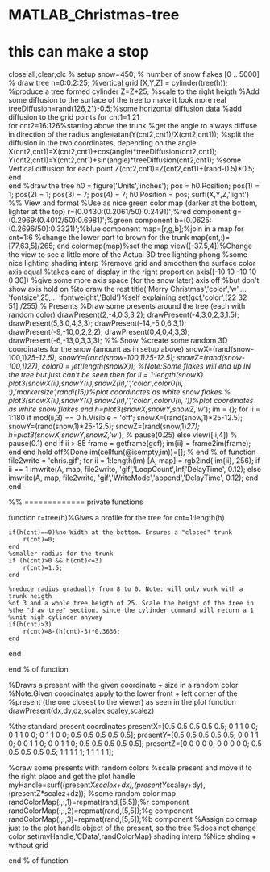 # MATLAB_Christmas-tree
# this can make a stop
close all;clear;clc
% setup
snow=450;    % number of snow flakes [0 .. 5000]
% draw tree
h=0:0.2:25; %vertical grid
[X,Y,Z] = cylinder(tree(h)); %produce a tree formed cylinder
Z=Z*25; %scale to the right heigth
%Add some diffusion to the surface of the tree to make it look more real
treeDiffusion=rand(126,21)-0.5;%some horizontal diffusion data
%add diffusion to the grid points
for cnt1=1:21    
    for cnt2=16:126%starting above the trunk
        %get the angle to always diffuse in direction of the radius
        angle=atan(Y(cnt2,cnt1)/X(cnt2,cnt1));
        %split the diffusion in the two coordinates, depending on the angle
        X(cnt2,cnt1)=X(cnt2,cnt1)+cos(angle)*treeDiffusion(cnt2,cnt1);
        Y(cnt2,cnt1)=Y(cnt2,cnt1)+sin(angle)*treeDiffusion(cnt2,cnt1);
        %some Vertical diffusion for each point
        Z(cnt2,cnt1)=Z(cnt2,cnt1)+(rand-0.5)*0.5;
    end    
end
%draw the tree
h0  = figure('Units','inches');
pos = h0.Position;
pos(1) = 1; pos(2) = 1;
pos(3) = 7; pos(4) = 7;
h0.Position = pos;
surfl(X,Y,Z,'light')
%% View and format
%Use as nice green color map (darker at the bottom, lighter at the top)
r=(0.0430:(0.2061/50):0.2491)';%red component
g=(0.2969:(0.4012/50):0.6981)';%green component
b=(0.0625:(0.2696/50):0.3321)';%blue component
map=[r,g,b];%join in a map
for cnt=1:6
    %change the lower part to brown for the trunk
    map(cnt,:)=[77,63,5]/265;
end
colormap(map)%set the map
view([-37.5,4])%Change the view to see a little more of the Actual 3D tree
lighting phong %some nice lighting
shading interp %remove grid and smoothen the surface color
axis equal %takes care of display in the right proportion
axis([-10 10 -10 10 0 30]) %give some more axis space (for the snow later)
axis off %but don't show axis
hold on %to draw the rest
title('Merry Christmas','color','w',...
    'fontsize',25,...
    'fontweight','Bold')%self explaining
set(gcf,'color',[22 32 51]./255)
% Presents
%Draw some presents around the tree (each with random color)
drawPresent(2,-4,0,3,3,2);
drawPresent(-4,3,0,2,3,1.5);
drawPresent(5,3,0,4,3,3);
drawPresent(-14,-5,0,6,3,1);
drawPresent(-9,-10,0,2,2,2);
drawPresent(0,4,0,4,3,3);
drawPresent(-6,-13,0,3,3,3);
%% Snow
%create some random 3D coordinates for the snow (amount as in setup above)
snowX=(rand(snow-100,1)*25-12.5);
snowY=(rand(snow-100,1)*25-12.5);
snowZ=(rand(snow-100,1)*27);
color0 = jet(length(snowX));
%Note:Some flakes will end up IN the tree but just can't be seen then
for ii = 1:length(snowX)
    plot3(snowX(ii),snowY(ii),snowZ(ii),'*','color',color0(ii, :),'markersize',randi(15))%plot coordinates as white snow flakes
    %     plot3(snowX(ii),snowY(ii),snowZ(ii),'*','color',color0(ii, :))%plot coordinates as white snow flakes
end
h=plot3(snowX,snowY,snowZ,'w*');
im = {};
for ii = 1:180
    if mod(ii,3) == 0
        h.Visible = 'off';
        snowX=(rand(snow,1)*25-12.5);
        snowY=(rand(snow,1)*25-12.5);
        snowZ=(rand(snow,1)*27);
        h=plot3(snowX,snowY,snowZ,'w*');
        %         pause(0.25)
    else
        view([ii,4])
        %         pause(0.1)
    end
    if ii > 85
        frame = getframe(gcf);
        im{ii} = frame2im(frame);
    end
end
hold off%Done
im(cellfun(@isempty,im))=[];
% end % of function
file2write = 'chris.gif';
for ii = 1:length(im)
    [A, map] = rgb2ind( im{ii}, 256);
    if ii == 1
        imwrite(A, map, file2write, 'gif','LoopCount',Inf,'DelayTime', 0.12);
    else
        imwrite(A, map, file2write, 'gif','WriteMode','append','DelayTime', 0.12);
    end
end

%% ============= private functions

function r=tree(h)%Gives a profile for the tree
for cnt=1:length(h)
    
    if(h(cnt)==0)%no Width at the bottom. Ensures a "closed" trunk
        r(cnt)=0;
    end
    %smaller radius for the trunk
    if (h(cnt)>0 && h(cnt)<=3)
        r(cnt)=1.5;
    end
    
    %reduce radius gradually from 8 to 0. Note: will only work with a trunk heigth
    %of 3 and a whole tree heigth of 25. Scale the height of the tree in
    %the "draw tree" section, since the cylinder command will return a 1
    %unit high cylinder anyway
    if(h(cnt)>3)
        r(cnt)=8-(h(cnt)-3)*0.3636;
    end
    
end

end % of function

%Draws a present with the given coordinate + size in a random color
%Note:Given coordinates apply to the lower front + left corner of the
%present (the one closest to the viewer) as seen in the plot
function drawPresent(dx,dy,dz,scalex,scaley,scalez)

%the standard present coordinates
presentX=[0.5 0.5 0.5 0.5 0.5; 0 1 1 0 0; 0 1 1 0 0; 0 1 1 0 0; 0.5 0.5 0.5 0.5 0.5];
presentY=[0.5 0.5 0.5 0.5 0.5; 0 0 1 1 0; 0 0 1 1 0; 0 0 1 1 0; 0.5 0.5 0.5 0.5 0.5];
presentZ=[0 0 0 0 0; 0 0 0 0 0; 0.5 0.5 0.5 0.5 0.5; 1 1 1 1 1; 1 1 1 1 1];

%draw some presents with random colors
%scale present and move it to the right place and get the plot handle
myHandle=surf((presentX*scalex+dx),(presentY*scaley+dy), (presentZ*scalez+dz));
%some random color map
randColorMap(:,:,1)=repmat(rand,[5,5]);%r component
randColorMap(:,:,2)=repmat(rand,[5,5]);%g component
randColorMap(:,:,3)=repmat(rand,[5,5]);%b component
%Assign colormap just to the plot handle object of the present, so the tree
%does not change color
set(myHandle,'CData',randColorMap)
shading interp %Nice shding + without grid

end % of function
